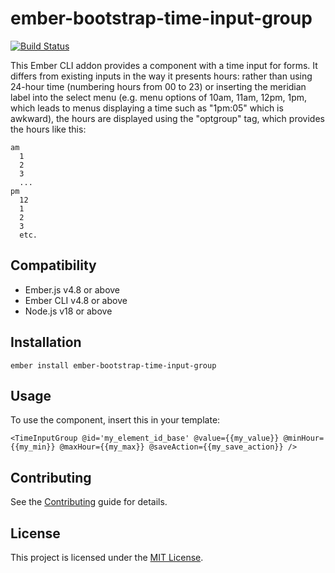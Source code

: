 # ember-bootstrap-time-input-group

[![Build Status](https://travis-ci.org/dmcouncil/ember-bootstrap-time-input-group.svg?branch=master)](https://travis-ci.org/dmcouncil/ember-bootstrap-time-input-group)

This Ember CLI addon provides a component with a time input for forms. It differs from existing inputs in the way it presents hours: rather than using 24-hour time (numbering hours from 00 to 23) or inserting the meridian label into the select menu (e.g. menu options of 10am, 11am, 12pm, 1pm, which leads to menus displaying a time such as "1pm:05" which is awkward), the hours are displayed using the "optgroup" tag, which provides the hours like this:

    am
      1
      2
      3
      ...
    pm
      12
      1
      2
      3
      etc.

## Compatibility

* Ember.js v4.8 or above
* Ember CLI v4.8 or above
* Node.js v18 or above


## Installation

```
ember install ember-bootstrap-time-input-group
```


## Usage

To use the component, insert this in your template:

    <TimeInputGroup @id='my_element_id_base' @value={{my_value}} @minHour={{my_min}} @maxHour={{my_max}} @saveAction={{my_save_action}} /> 

## Contributing

See the [Contributing](CONTRIBUTING.md) guide for details.


## License

This project is licensed under the [MIT License](LICENSE.md).
